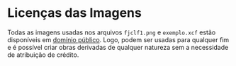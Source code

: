 # Licenças das Imagens

Todas as imagens usadas nos arquivos ``fjclf1.png`` e ``exemplo.xcf`` estão disponíveis em [domínio público](https://en.wikipedia.org/wiki/Public_domain). Logo, podem ser usadas para qualquer fim e é possível criar obras derivadas de qualquer natureza sem a necessidade de atribuição de crédito.  